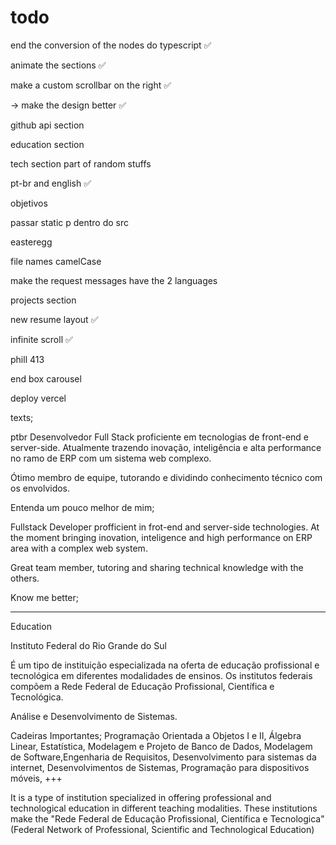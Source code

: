 # todo
 
<p> end the conversion of the nodes do typescript ✅ </p>
<p> animate the sections ✅ </p>
<p> make a custom scrollbar on the right ✅ </p>
<p> -> make the design better ✅ </p>
<p> github api section </p>
<p> education section </p>
<p> tech section part of random stuffs </p>
<p> pt-br and english ✅ </p>
<p> objetivos </p>
<p> passar static p dentro do src </p>
<p> easteregg </p>
<p> file names camelCase </p>
<p> make the request messages have the 2 languages </p>
<p> projects section </p>
<p> new resume layout ✅ </p> 
<p> infinite scroll ✅ </p>
<p> phill 413 </p>
<p> end box carousel </p>
<p> deploy vercel </p>

texts;

ptbr
Desenvolvedor Full Stack proficiente em tecnologias de front-end e server-side.
Atualmente trazendo inovação, inteligência e alta performance no ramo de ERP com um sistema web complexo. 

Ótimo membro de equipe, tutorando e dividindo conhecimento técnico com os envolvidos.

Entenda um pouco melhor de mim;

Fullstack Developer profficient in frot-end and server-side technologies.
At the moment bringing inovation, inteligence and high performance on ERP area with a complex web system.

Great team member, tutoring and sharing technical knowledge with the others.

Know me better;


----

Education

Instituto Federal do Rio Grande do Sul

É um tipo de instituição especializada na oferta de educação profissional e tecnológica em diferentes modalidades de ensinos.
Os institutos federais compõem a Rede Federal de Educação Profissional, Científica e Tecnológica.

Análise e Desenvolvimento de Sistemas.

Cadeiras Importantes;
Programação Orientada a Objetos I e II, Álgebra Linear, Estatística, Modelagem e Projeto de Banco de Dados, Modelagem de Software,Engenharia de Requisitos, Desenvolvimento para sistemas da internet, Desenvolvimentos de Sistemas, Programação para dispositivos móveis, +++

It is a type of institution specialized in offering professional and technological education in different teaching modalities.
These institutions make the "Rede Federal de Educação Profissional, Científica e Tecnologica" (Federal Network of Professional, Scientific and Technological Education)

